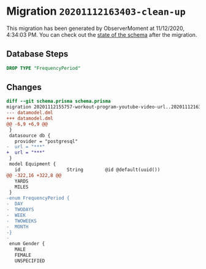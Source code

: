 # Migration `20201112163403-clean-up`

This migration has been generated by ObserverMoment at 11/12/2020, 4:34:03 PM.
You can check out the [state of the schema](./schema.prisma) after the migration.

## Database Steps

```sql
DROP TYPE "FrequencyPeriod"
```

## Changes

```diff
diff --git schema.prisma schema.prisma
migration 20201112155757-workout-program-youtube-video-url..20201112163403-clean-up
--- datamodel.dml
+++ datamodel.dml
@@ -6,9 +6,9 @@
 }
 datasource db {
   provider = "postgresql"
-  url = "***"
+  url = "***"
 }
 model Equipment {
   id                 String        @id @default(uuid())
@@ -322,16 +322,8 @@
   YARDS
   MILES
 }
-enum FrequencyPeriod {
-  DAY
-  TWODAYS
-  WEEK
-  TWOWEEKS
-  MONTH
-}
-
 enum Gender {
   MALE
   FEMALE
   UNSPECIFIED
```


